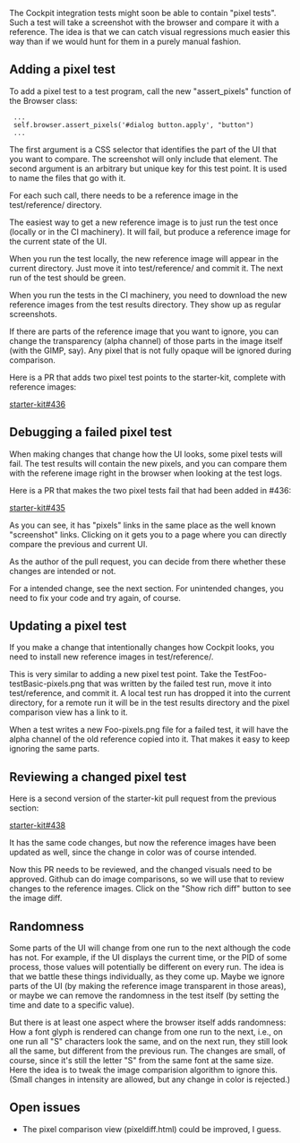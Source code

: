 The Cockpit integration tests might soon be able to contain "pixel
tests".  Such a test will take a screenshot with the browser and
compare it with a reference.  The idea is that we can catch visual
regressions much easier this way than if we would hunt for them in a
purely manual fashion.

## Adding a pixel test

To add a pixel test to a test program, call the new "assert_pixels"
function of the Browser class:

     ...
     self.browser.assert_pixels('#dialog button.apply', "button")
     ...

The first argument is a CSS selector that identifies the part of the
UI that you want to compare.  The screenshot will only include that
element.  The second argument is an arbitrary but unique key for this
test point.  It is used to name the files that go with it.

For each such call, there needs to be a reference image in the
test/reference/ directory.

The easiest way to get a new reference image is to just run the test
once (locally or in the CI machinery).  It will fail, but produce a
reference image for the current state of the UI.

When you run the test locally, the new reference image will appear in
the current directory.  Just move it into test/reference/ and commit
it.  The next run of the test should be green.

When you run the tests in the CI machinery, you need to download the
new reference images from the test results directory.  They show up as
regular screenshots.

If there are parts of the reference image that you want to ignore, you
can change the transparency (alpha channel) of those parts in the
image itself (with the GIMP, say).  Any pixel that is not fully opaque
will be ignored during comparison.

Here is a PR that adds two pixel test points to the starter-kit,
complete with reference images:

  [starter-kit#436](https://github.com/cockpit-project/starter-kit/pull/436)

## Debugging a failed pixel test

When making changes that change how the UI looks, some pixel tests
will fail.  The test results will contain the new pixels, and you can
compare them with the referene image right in the browser when looking
at the test logs.

Here is a PR that makes the two pixel tests fail that had been added
in #436:

  [starter-kit#435](https://github.com/cockpit-project/starter-kit/pull/435)

As you can see, it has "pixels" links in the same place as the well
known "screenshot" links.  Clicking on it gets you to a page where you
can directly compare the previous and current UI.

As the author of the pull request, you can decide from there whether
these changes are intended or not.

For a intended change, see the next section.  For unintended changes,
you need to fix your code and try again, of course.

## Updating a pixel test

If you make a change that intentionally changes how Cockpit looks, you
need to install new reference images in test/reference/.

This is very similar to adding a new pixel test point.  Take the
TestFoo-testBasic-pixels.png that was written by the failed test run,
move it into test/reference, and commit it.  A local test run has
dropped it into the current directory, for a remote run it will be in
the test results directory and the pixel comparison view has a link to
it.

When a test writes a new Foo-pixels.png file for a failed test, it
will have the alpha channel of the old reference copied into it.  That
makes it easy to keep ignoring the same parts.

## Reviewing a changed pixel test

Here is a second version of the starter-kit pull request from the
previous section:

  [starter-kit#438](https://github.com/cockpit-project/starter-kit/pull/438)

It has the same code changes, but now the reference images have been
updated as well, since the change in color was of course intended.

Now this PR needs to be reviewed, and the changed visuals need to be
approved.  Github can do image comparisons, so we will use that to
review changes to the reference images.  Click on the "Show rich diff"
button to see the image diff.

## Randomness

Some parts of the UI will change from one run to the next although the
code has not.  For example, if the UI displays the current time, or
the PID of some process, those values will potentially be different on
every run.  The idea is that we battle these things individually, as
they come up.  Maybe we ignore parts of the UI (by making the
reference image transparent in those areas), or maybe we can remove
the randomness in the test itself (by setting the time and date to a
specific value).

But there is at least one aspect where the browser itself adds
randomness: How a font glyph is rendered can change from one run to
the next, i.e., on one run all "S" characters look the same, and on
the next run, they still look all the same, but different from the
previous run.  The changes are small, of course, since it's still the
letter "S" from the same font at the same size.  Here the idea is to
tweak the image comparision algorithm to ignore this.  (Small changes
in intensity are allowed, but any change in color is rejected.)

## Open issues

- The pixel comparison view (pixeldiff.html) could be improved, I
  guess.
